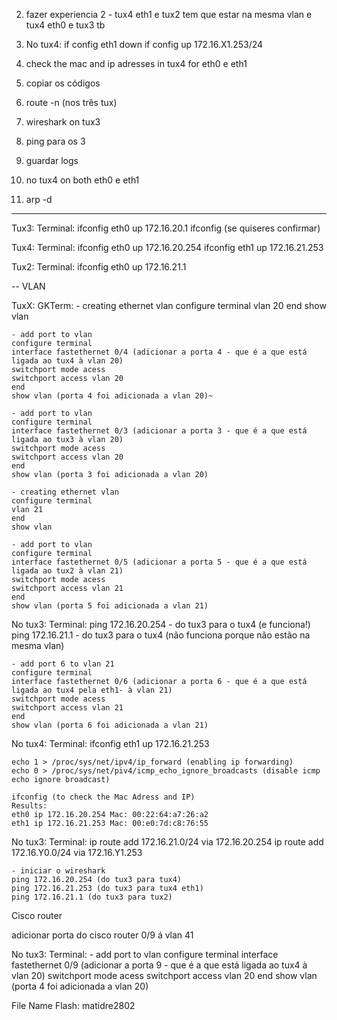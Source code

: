 2. fazer experiencia 2 - tux4 eth1 e tux2 tem que estar na mesma vlan e tux4 eth0 e tux3 tb
3. No tux4: if config eth1 down
            if config up 172.16.X1.253/24

5. check the mac and ip adresses in tux4 for eth0 e eth1
6. copiar os códigos
7. route -n (nos três tux)
8. wireshark on tux3
9. ping para os 3
10. guardar logs
11. no tux4 on both eth0 e eth1 
12. arp -d



------------------

Tux3: 
Terminal: 
    ifconfig eth0 up 172.16.20.1
    ifconfig (se quiseres confirmar)

Tux4:
Terminal: 
    ifconfig eth0 up 172.16.20.254
    ifconfig eth1 up 172.16.21.253

Tux2: 
Terminal: 
    ifconfig eth0 up 172.16.21.1

-- VLAN

TuxX: 
GKTerm: 
    - creating ethernet vlan
    configure terminal
    vlan 20 
    end
    show vlan

    - add port to vlan 
    configure terminal 
    interface fastethernet 0/4 (adicionar a porta 4 - que é a que está ligada ao tux4 à vlan 20)
    switchport mode acess 
    switchport access vlan 20
    end
    show vlan (porta 4 foi adicionada a vlan 20)~

    - add port to vlan 
    configure terminal 
    interface fastethernet 0/3 (adicionar a porta 3 - que é a que está ligada ao tux3 à vlan 20)
    switchport mode acess 
    switchport access vlan 20
    end
    show vlan (porta 3 foi adicionada a vlan 20)

    - creating ethernet vlan
    configure terminal
    vlan 21 
    end
    show vlan

    - add port to vlan 
    configure terminal 
    interface fastethernet 0/5 (adicionar a porta 5 - que é a que está ligada ao tux2 à vlan 21)
    switchport mode acess 
    switchport access vlan 21
    end
    show vlan (porta 5 foi adicionada a vlan 21)

No tux3: 
Terminal: 
    ping 172.16.20.254 - do tux3 para o tux4 (e funciona!)
    ping 172.16.21.1 - do tux3 para o tux4 (não funciona porque não estão na mesma vlan)

    - add port 6 to vlan 21
    configure terminal 
    interface fastethernet 0/6 (adicionar a porta 6 - que é a que está ligada ao tux4 pela eth1- à vlan 21)
    switchport mode acess 
    switchport access vlan 21
    end
    show vlan (porta 6 foi adicionada a vlan 21)


No tux4: 
Terminal: 
    ifconfig eth1 up 172.16.21.253

    echo 1 > /proc/sys/net/ipv4/ip_forward (enabling ip forwarding)
    echo 0 > /proc/sys/net/piv4/icmp_echo_ignore_broadcasts (disable icmp echo ignore broadcast)

    ifconfig (to check the Mac Adress and IP)
    Results:
    eth0 ip 172.16.20.254 Mac: 00:22:64:a7:26:a2
    eth1 ip 172.16.21.253 Mac: 00:e0:7d:c8:76:55


No tux3: 
Terminal: 
    ip route add 172.16.21.0/24 via 172.16.20.254
    ip route add 172.16.Y0.0/24 via 172.16.Y1.253

    - iniciar o wireshark
    ping 172.16.20.254 (do tux3 para tux4)
    ping 172.16.21.253 (do tux3 para tux4 eth1)
    ping 172.16.21.1 (do tux3 para tux2)



Cisco router


adicionar porta do cisco router 0/9 á vlan 41

No tux3:
Terminal: 
    - add port to vlan 
    configure terminal 
    interface fastethernet 0/9 (adicionar a porta 9 - que é a que está ligada ao tux4 à vlan 20)
    switchport mode acess 
    switchport access vlan 20
    end
    show vlan (porta 4 foi adicionada a vlan 20)

File Name Flash: matidre2802
